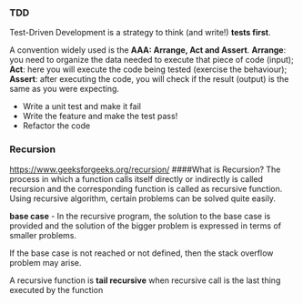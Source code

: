 
### TDD

Test-Driven Development is a strategy to think (and write!) **tests first**.

A convention widely used is the **AAA: Arrange, Act and Assert**.
**Arrange**: you need to organize the data needed to execute that piece of code (input);
**Act**: here you will execute the code being tested (exercise the behaviour);
**Assert**: after executing the code, you will check if the result (output) is the same as you were expecting.

- Write a unit test and make it fail
- Write the feature and make the test pass!
- Refactor the code

### Recursion
  
https://www.geeksforgeeks.org/recursion/
####What is Recursion? 
The process in which a function calls itself directly or indirectly is called recursion and the corresponding function is called as recursive function. Using recursive algorithm, certain problems can be solved quite easily.

**base case** - In the recursive program, the solution to the base case is provided and the solution of the bigger problem is expressed in terms of smaller problems. 

If the base case is not reached or not defined, then the stack overflow problem may arise.

A recursive function is **tail recursive** when recursive call is the last thing executed by the function

